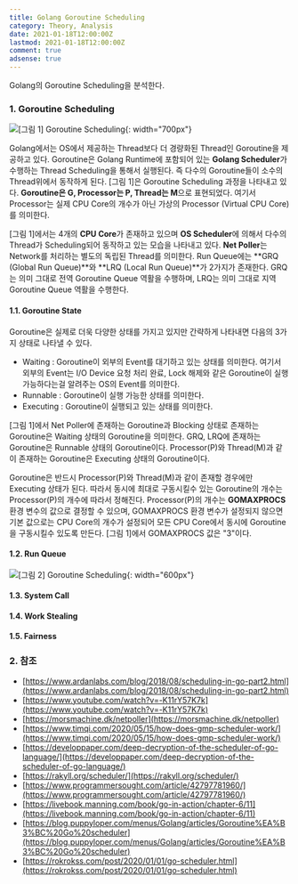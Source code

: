 ```yaml
---
title: Golang Goroutine Scheduling
category: Theory, Analysis
date: 2021-01-18T12:00:00Z
lastmod: 2021-01-18T12:00:00Z
comment: true
adsense: true
---
```


Golang의 Goroutine Scheduling을 분석한다.

### 1. Goroutine Scheduling


![[그림 1] Goroutine Scheduling]({{site.baseurl}}/images/theory_analysis/Golang_Goroutine_Scheduling/Golang_Goroutine_Scheduling.PNG){: width="700px"}

Golang에서는 OS에서 제공하는 Thread보다 더 경량화된 Thread인 Goroutine을 제공하고 있다. Goroutine은 Golang Runtime에 포함되어 있는 **Golang Scheduler**가 수행하는 Thread Scheduling을 통해서 실행된다. 즉 다수의 Goroutine들이 소수의 Thread위에서 동작하게 된다. [그림 1]은 Goroutine Scheduling 과정을 나타내고 있다. **Goroutine은 G, Processor는 P, Thread는 M**으로 표현되었다. 여기서 Processor는 실제 CPU Core의 개수가 아닌 가상의 Processor (Virtual CPU Core)를 의미한다.

[그림 1]에서는 4개의 **CPU Core**가 존재하고 있으며 **OS Scheduler**에 의해서 다수의 Thread가 Scheduling되어 동작하고 있는 모습을 나타내고 있다. **Net Poller**는 Network를 처리하는 별도의 독립된 Thread를 의미한다. Run Queue에는 **GRQ (Global Run Queue)**와 **LRQ (Local Run Queue)**가 2가지가 존재한다. GRQ는 의미 그대로 전역 Goroutine Queue 역활을 수행하며, LRQ는 의미 그대로 지역 Goroutine Queue 역활을 수행한다.

#### 1.1. Goroutine State

Goroutine은 실제로 더욱 다양한 상태를 가지고 있지만 간략하게 나타내면 다음의 3가지 상태로 나타낼 수 있다.

* Waiting : Goroutine이 외부의 Event를 대기하고 있는 상태를 의미한다. 여기서 외부의 Event는 I/O Device 요청 처리 완료, Lock 해제와 같은 Goroutine이 실행 가능하다는걸 알려주는 OS의 Event를 의미한다.
* Runnable : Goroutine이 실행 가능한 상태를 의미한다.
* Executing : Goroutine이 실행되고 있는 상태를 의미한다.

[그림 1]에서 Net Poller에 존재하는 Goroutine과 Blocking 상태로 존재하는 Goroutine은 Waiting 상태의 Goroutine을 의미한다. GRQ, LRQ에 존재하는 Goroutine은 Runnable 상태의 Goroutine이다. Processor(P)와 Thread(M)과 같이 존재하는 Goroutine은 Executing 상태의 Goroutine이다.

Goroutine은 반드시 Processor(P)와 Thread(M)과 같이 존재할 경우에만 Executing 상태가 된다. 따라서 동시에 최대로 구동시킬수 있는 Goroutine의 개수는 Processor(P)의 개수에 따라서 정해진다. Processor(P)의 개수는 **GOMAXPROCS** 환경 변수의 값으로 결정할 수 있으며, GOMAXPROCS 환경 변수가 설정되지 않으면 기본 값으로는 CPU Core의 개수가 설정되어 모든 CPU Core에서 동시에 Goroutine을 구동시킬수 있도록 만든다. [그림 1]에서 GOMAXPROCS 값은 "3"이다.

#### 1.2. Run Queue

![[그림 2] Goroutine Scheduling]({{site.baseurl}}/images/theory_analysis/Golang_Goroutine_Scheduling/LRQ.PNG){: width="600px"}

#### 1.3. System Call

#### 1.4. Work Stealing

#### 1.5. Fairness

### 2. 참조

* [https://www.ardanlabs.com/blog/2018/08/scheduling-in-go-part2.html](https://www.ardanlabs.com/blog/2018/08/scheduling-in-go-part2.html)
* [https://www.youtube.com/watch?v=-K11rY57K7k](https://www.youtube.com/watch?v=-K11rY57K7k)
* [https://morsmachine.dk/netpoller](https://morsmachine.dk/netpoller)
* [https://www.timqi.com/2020/05/15/how-does-gmp-scheduler-work/](https://www.timqi.com/2020/05/15/how-does-gmp-scheduler-work/)
* [https://developpaper.com/deep-decryption-of-the-scheduler-of-go-language/](https://developpaper.com/deep-decryption-of-the-scheduler-of-go-language/)
* [https://rakyll.org/scheduler/](https://rakyll.org/scheduler/)
* [https://www.programmersought.com/article/42797781960/](https://www.programmersought.com/article/42797781960/)
* [https://livebook.manning.com/book/go-in-action/chapter-6/11](https://livebook.manning.com/book/go-in-action/chapter-6/11)
* [https://blog.puppyloper.com/menus/Golang/articles/Goroutine%EA%B3%BC%20Go%20scheduler](https://blog.puppyloper.com/menus/Golang/articles/Goroutine%EA%B3%BC%20Go%20scheduler)
* [https://rokrokss.com/post/2020/01/01/go-scheduler.html](https://rokrokss.com/post/2020/01/01/go-scheduler.html)
